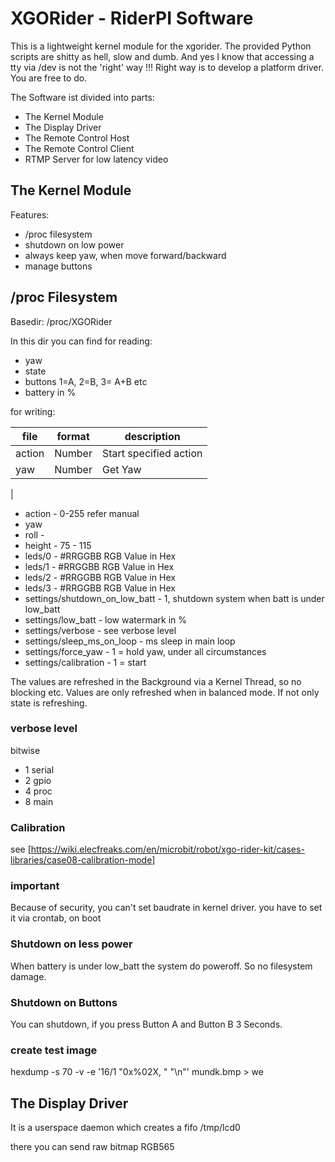 # XGORider - RiderPI Software

 
This is a lightweight kernel module for the xgorider. The provided Python scripts are shitty as hell, slow and dumb.
And yes I know that accessing a tty via /dev is not the 'right' way !!! Right way is to develop a platform driver. You are free to do.

The Software ist divided into parts:
* The Kernel Module
* The Display Driver
* The Remote Control Host
* The Remote Control Client
* RTMP Server for low latency video

## The Kernel Module

Features:
* /proc filesystem
* shutdown on low power
* always keep yaw, when move forward/backward
* manage buttons 

## /proc Filesystem
Basedir: /proc/XGORider

In this dir you can find for reading:
* yaw
* state
* buttons 1=A, 2=B, 3= A+B etc
* battery in %



for writing:

| file     | format   | description              |
|----------|----------|--------------------------|
| action   | Number   | Start specified action   |
| yaw      | Number   | Get Yaw                  |
| 

* action - 0-255 refer manual
* yaw
* roll -
* height - 75 - 115
* leds/0 - #RRGGBB RGB Value in Hex 
* leds/1 - #RRGGBB RGB Value in Hex
* leds/2 - #RRGGBB RGB Value in Hex
* leds/3 - #RRGGBB RGB Value in Hex
* settings/shutdown_on_low_batt - 1, shutdown system when batt is under low_batt
* settings/low_batt - low watermark in %
* settings/verbose - see verbose level
* settings/sleep_ms_on_loop - ms sleep in main loop
* settings/force_yaw - 1 = hold yaw, under all circumstances 
* settings/calibration - 1 = start

The values are refreshed in the Background via a Kernel Thread, so no blocking etc.
Values are only refreshed when in balanced mode. If not only state is refreshing.

### verbose level
bitwise
* 1 serial
* 2 gpio
* 4 proc
* 8 main

### Calibration
see [https://wiki.elecfreaks.com/en/microbit/robot/xgo-rider-kit/cases-libraries/case08-calibration-mode]

### important
Because of security, you can't set baudrate in kernel driver.
you have to set it via crontab, on boot


### Shutdown on less power
When battery is under low_batt the system do poweroff. So no filesystem damage.

### Shutdown on Buttons
You can shutdown, if you press Button A and Button B 3 Seconds. 

### create test image
hexdump -s 70 -v -e '16/1 "0x%02X, " "\n"' mundk.bmp > we


## The Display Driver
It is a userspace daemon which creates a fifo /tmp/lcd0

there you can send raw bitmap RGB565 

